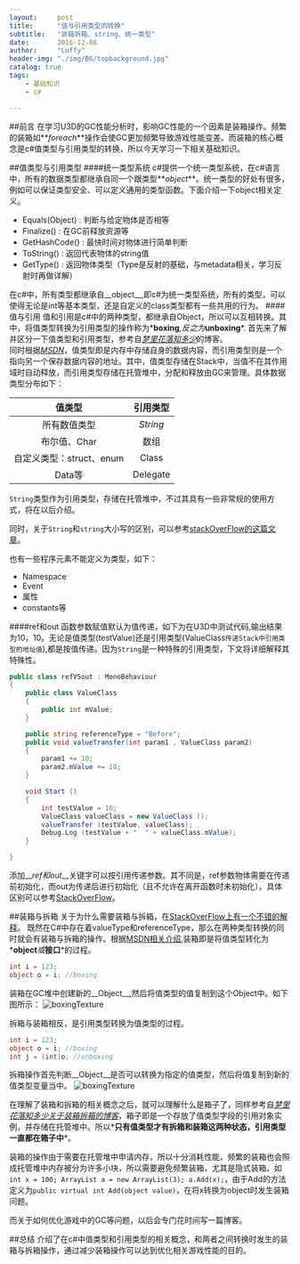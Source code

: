 ```yaml
---
layout:     post
title:      "值与引用类型的转换"
subtitle:   "装箱拆箱、string、统一类型"
date:       2016-12-08
author:     "Luffy"
header-img: "./img/BG/topbackground.jpg"
catalog: true
tags:
    - 基础知识
    - c#

---
```



##前言
在学习U3D的GC性能分析时，影响GC性能的一个因素是装箱操作。频繁的装箱如**_foreach_**操作会使GC更加频繁导致游戏性能变差。而装箱的核心概念是c#值类型与引用类型的转换，所以今天学习一下相关基础知识。

##值类型与引用类型
####统一类型系统
c#提供一个统一类型系统，在c#语言中，所有的数据类型都继承自同一个跟类型**_object_**。统一类型的好处有很多，例如可以保证类型安全、可以定义通用的类型函数。下面介绍一下object相关定义。

 
* Equals(Object) : 判断与给定物体是否相等
* Finalize()     : 在GC前释放资源等    
* GetHashCode()  : 最快时间对物体进行简单判断    
* ToString()     : 返回代表物体的string值    
* GetType()      : 返回物体类型（Type是反射的基础，与metadata相关，学习反射时再做详解）

在c#中，所有类型都继承自__object__,即c#为统一类型系统，所有的类型，可以使得无论是int等基本类型，还是自定义的class类型都有一些共用的行为。
####值与引用
值和引用是c#中的两种类型，都继承自Object，所以可以互相转换。其中，将值类型转换为引用类型的操作称为*__boxing__*,反之为*__unboxing__*.
首先来了解并区分一下值类型和引用类型，参考自[*梦里花落知多少*](http://www.cnblogs.com/anding/p/5229756.html)的博客。  
同时根据[*MSDN*](https://msdn.microsoft.com/en-us/library/t63sy5hs.aspx)，值类型即是内存中存储自身的数据内容，而引用类型则是一个指向另一个保存数据内容的地址。其中，值类型存储在Stack中，当值不在其作用域时自动释放，而引用类型存储在托管堆中，分配和释放由GC来管理。具体数据类型分布如下：

|值类型 | 引用类型 | 
|:-------:| :------:|  
| 所有数值类型| *String*|
|布尔值、Char|数组|
|自定义类型：struct、enum|Class|
|Data等 | Delegate|
`String`类型作为引用类型，存储在托管堆中，不过其具有一些非常规的使用方式，将在以后介绍。 
  
同时，关于`String`和`string`大小写的区别，可以参考[stackOverFlow的这篇文章](http://stackoverflow.com/questions/7074/what-is-the-difference-between-string-and-string-in-c/215422#215422)。

也有一些程序元素不能定义为类型，如下：  

* Namespace       
* Event
* 属性
* constants等

####ref和out
函数参数赋值默认为值传递，如下为在U3D中测试代码,输出结果为10，10。无论是值类型(testValue)还是引用类型(ValueClass`传递Stack中引用类型的地址值`),都是按值传递。因为`String`是一种特殊的引用类型，下文将详细解释其特殊性。

~~~cs
public class refVSout : MonoBehaviour 
{
    public class ValueClass
    {
        public int mValue;
    }

    public string referenceType = "Before";
    public void valueTransfer(int param1 , ValueClass param2)
    {
        param1 += 10;
        param2.mValue += 10;
    }

    void Start () 
    {
        int testValue = 10;
        ValueClass valueClass = new ValueClass ();
        valueTransfer (testValue, valueClass);
        Debug.Log (testValue + "  " + valueClass.mValue);
    }

}
~~~
添加__*ref和out*__关键字可以按引用传递参数。其不同是，ref参数物体需要在传递前初始化，而out为传递后进行初始化（且不允许在离开函数时未初始化）。具体区别可以参考[StackOverFlow](http://stackoverflow.com/questions/388464/whats-the-difference-between-the-ref-and-out-keywords)。

##装箱与拆箱
关于为什么需要装箱与拆箱，在[StackOverFlow上有一个不错的解释](http://stackoverflow.com/questions/2111857/why-do-we-need-boxing-and-unboxing-in-c)。
既然在C#中存在着valueType和referenceType，那么在两种类型转换的同时就会有装箱与拆箱的操作。根据[MSDN相关介绍](https://msdn.microsoft.com/en-us/library/yz2be5wk.aspx),装箱即是将值类型转化为*__object__*或*__接口__*的过程。

~~~cs
int i = 123;
object o = i; //boxing
~~~

装箱在GC堆中创建新的__Object__,然后将值类型的值复制到这个Object中。如下图所示：
![boxingTexture]("/img/CS/boxing.gif")

拆箱与装箱相反，是引用类型转换为值类型的过程。

~~~cs
int i = 123;
object o = i; //boxing
int j = (int)o; //unboxing
~~~
拆箱操作首先判断__Object__是否可以转换为指定的值类型，然后将值复制到新的值类型变量当中。
![boxingTexture]("/img/CS/unboxing.gif")

在理解了装箱和拆箱的相关概念之后，就可以理解什么是箱子了，同样参考自[*梦里花落知多少关于装箱拆箱的博客*](http://www.cnblogs.com/anding/p/5236739.html)，箱子即是一个存放了值类型字段的引用对象实例，并存储在托管堆中。所以*__只有值类型才有拆箱和装箱这两种状态，引用类型一直都在箱子中__*。

装箱的操作由于需要在托管堆中申请内存，所以十分消耗性能，频繁的装箱也会照成托管堆中内存被分为许多小块，所以需要避免频繁装箱，尤其是隐式装箱。如`int x = 100; ArrayList a = new ArrayList(3); a.Add(x);`，由于Add的方法定义为`public virtual int Add(object value)`，在将x转换为object时发生装箱问题。

而关于如何优化游戏中的GC等问题，以后会专门花时间写一篇博客。


##总结
介绍了在c#中值类型和引用类型的相关概念，和两者之间转换时发生的装箱与拆箱操作，通过减少装箱操作可以达到优化相关游戏性能的目的。

